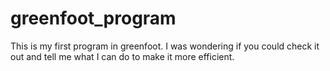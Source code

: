 greenfoot_program
=================
This is my first program in greenfoot. I was wondering if you could 
check it out and tell me what I can do to make it more efficient.
